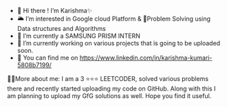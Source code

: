 - 🙋 Hi there ! I’m Karishma✨
- 🌥 I’m interested in  Google cloud Platform & 🧠Problem Solving using Data structures and Algorithms
- 🌱 I’m currently a SAMSUNG PRISM INTERN 
- 🎯 I’m currently working on various projects that is going to be uploaded soon.
- 📲 You can find me on https://www.linkedin.com/in/karishma-kumari-5808b7199/

🏳‍🌈More about me:
I am a 3 ⭐⭐⭐ LEETCODER, solved various problems there and recently started uploading my code on GitHub. Along with this I am planning to upload my GfG solutions as well. Hope you find it useful.
